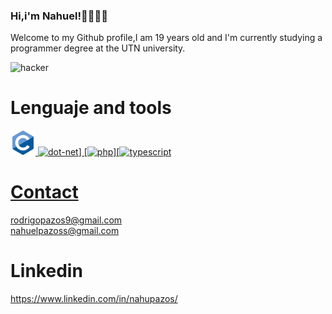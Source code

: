 ### Hi,i'm Nahuel!👋👨🏻‍💻

Welcome to my Github profile,I am 19 years old and I'm currently studying a programmer degree at the UTN university.

![hacker](https://user-images.githubusercontent.com/98673588/229406522-3a7e86f7-4644-474b-be66-9222ca95604f.gif)

# Lenguaje and tools
<p align="left"> <a href="https://www.cprogramming.com/" target="_blank" rel="noreferrer"> <img src="https://raw.githubusercontent.com/devicons/devicon/master/icons/c/c-original.svg" alt="c" width="40" height="40"/> </a> <a href="https://www.w3schools.com/cs/" target="_blank" rel="noreferrer"> <img src='https://cdn.jsdelivr.net/npm/simple-icons@3.0.1/icons/dot-net.svg' alt='dot-net' height='40'>] [<img src='https://cdn.jsdelivr.net/npm/simple-icons@3.0.1/icons/php.svg' alt='php' height='40'>][<img src='https://cdn.jsdelivr.net/npm/simple-icons@3.0.1/icons/typescript.svg' alt='typescript' height='40'>


# Contact
rodrigopazos9@gmail.com  
nahuelpazoss@gmail.com

# Linkedin
https://www.linkedin.com/in/nahupazos/


